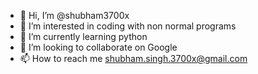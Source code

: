 - 👋 Hi, I’m @shubham3700x
- 👀 I’m interested in coding with non normal programs
- 🌱 I’m currently learning python
- 💞️ I’m looking to collaborate on Google
- 📫 How to reach me shubham.singh.3700x@gmail.com

<!---
shubham3700x/shubham3700x is a ✨ special ✨ repository because its `README.md` (this file) appears on your GitHub profile.
You can click the Preview link to take a look at your changes.
--->
